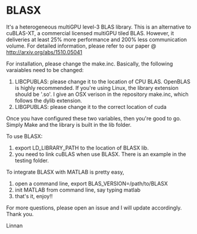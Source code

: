 # BLASX 
It's a heterogeneous multiGPU level-3 BLAS library. This is an alternative to cuBLAS-XT, a commercial licensed multiGPU tiled BLAS. However, it deliveries at least 25% more performance and 200% less communication volume. For detailed information, please refer to our paper @ http://arxiv.org/abs/1510.05041

For installation, please change the make.inc. Basically, the following varaiables need to be changed:
1. LIBCPUBLAS: please change it to the location of CPU BLAS. OpenBLAS is highly recommended. If you're using Linux, the library extension should be '.so'. I give an OSX verison in the repository make.inc, which follows the dylib extension. 
2. LIBGPUBLAS: please change it to the correct location of cuda

Once you have configured these two variables, then you're good to go. Simply Make and the library is built in the lib folder.

To use BLASX:
1. export LD_LIBRARY_PATH to the location of BLASX lib.
2. you need to link cuBLAS when use BLASX. There is an example in the testing folder.

To integrate BLASX with MATLAB is pretty easy,
1. open a command line, export BLAS_VERSION=/path/to/BLASX
2. init MATLAB from command line, say typing matlab
3. that's it, enjoy!!

For more questions, please open an issue and I will update accordingly. Thank you.

Linnan

